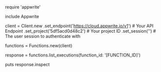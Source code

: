 require 'appwrite'

include Appwrite

client = Client.new
    .set_endpoint('https://cloud.appwrite.io/v1') # Your API Endpoint
    .set_project('5df5acd0d48c2') # Your project ID
    .set_session('') # The user session to authenticate with

functions = Functions.new(client)

response = functions.list_executions(function_id: '[FUNCTION_ID]')

puts response.inspect
